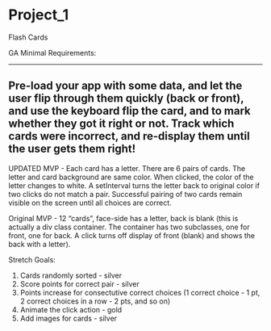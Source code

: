 # Project_1
Flash Cards

GA Minimal Requirements:

-------------------------------------
Pre-load your app with some data, and let the user flip through them quickly (back or front), and use the keyboard flip the card, and to mark whether they got it right or not. Track which cards were incorrect, and re-display them until the user gets them right!
-------------------------------------

UPDATED MVP - Each card has a letter.  There are 6 pairs of cards.  The letter and card background are same color.  When clicked, the color of the letter changes to white.  A setInterval turns the letter back to original color if two clicks do not match a pair.  Successful pairing of two cards remain visible on the screen until all choices are correct.

Original MVP - 12 “cards”, face-side has a letter, back is blank (this is actually a div class container.  The container has two subclasses, one for front, one for back.  A click turns off display of front (blank) and shows the back with a letter).




Stretch Goals:
1) Cards randomly sorted - silver
2)	Score points for correct pair - silver
3)  Points increase for consectutive correct choices (1 correct choice - 1 pt, 2 correct choices in a row - 2 pts, and so on)
4) Animate the click action - gold
5) Add images for cards - silver
